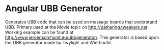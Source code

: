# Angular UBB Generator

Generates UBB code that can be used on message boards that understand UBB. Primary used at the Movie topic on http://gathering.tweakers.net. Working example can be found at http://www.jeroensomhorst.eu/ubbgenerator/. 
This generator is based upon the UBB generator made by Twylight and Wiethoofd. 


